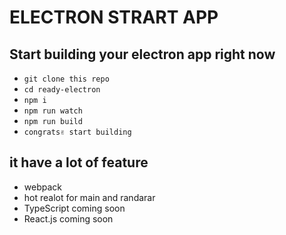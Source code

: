 # ELECTRON STRART APP 


## Start building your electron app right now
* `git clone this repo`
* `cd ready-electron `
* `npm i `
* `npm run watch `
* `npm run build `
* `congrats✌ start building`
## it have a lot of feature
- webpack
- hot realot for main and randarar
- TypeScript coming soon
- React.js coming soon

  
